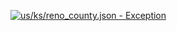[![us/ks/reno_county.json - Exception](https://img.shields.io/badge/us/ks/reno_county.json-Exception-red)](https://github.com/openaddresses/openaddresses/tree/master/sources/us/ks/reno_county.json)